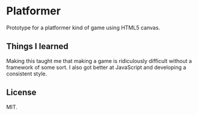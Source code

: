 # Platformer
Prototype for a platformer kind of game using HTML5 canvas.

## Things I learned
Making this taught me that making a game is ridiculously difficult without a framework of some sort. I also got better at JavaScript and developing a consistent style.

## License
MIT.
